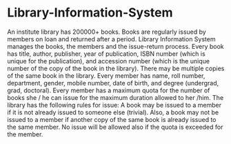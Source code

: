 # Library-Information-System
An institute library has 200000+ books. Books are regularly issued by members on loan and returned after a period. Library Information System manages the books, the members and the issue-return process. Every book has title, author, publisher, year of publication, ISBN number (which is unique for the publication), and accession number (which is the unique number of the copy of the book in the library). There may be multiple copies of the same book in the library. Every member has name, roll number, department, gender, mobile number, date of birth, and degree (undergrad, grad, doctoral). Every member has a maximum quota for the number of books she / he can issue for the maximum duration allowed to her /him. The library has the following rules for issue:  A book may be issued to a member if it is not already issued to someone else (trivial). Also, a book may not be issued to a member if another copy of the same book is already issued to the same member. No issue will be allowed also if the quota is exceeded for the member.
